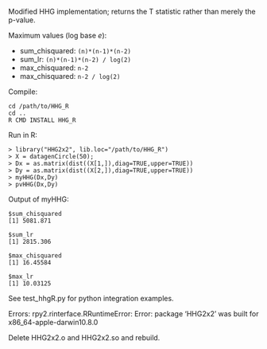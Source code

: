 Modified HHG implementation; returns the T statistic rather than merely the p-value.

Maximum values (log base _e_):

  * sum_chisquared: `(n)*(n-1)*(n-2)`
  * sum_lr: `(n)*(n-1)*(n-2) / log(2)`
  * max_chisquared: `n-2`
  * max_chisquared: `n-2 / log(2)`

Compile:

    cd /path/to/HHG_R
    cd ..
    R CMD INSTALL HHG_R

Run in R:

    > library("HHG2x2", lib.loc="/path/to/HHG_R")
    > X = datagenCircle(50);
    > Dx = as.matrix(dist((X[1,]),diag=TRUE,upper=TRUE))
    > Dy = as.matrix(dist((X[2,]),diag=TRUE,upper=TRUE))
    > myHHG(Dx,Dy)
    > pvHHG(Dx,Dy)

Output of myHHG:

    $sum_chisquared
    [1] 5081.871
    
    $sum_lr
    [1] 2815.306
    
    $max_chisquared
    [1] 16.45584
    
    $max_lr
    [1] 10.03125


See test_hhgR.py for python integration examples.

Errors:
    rpy2.rinterface.RRuntimeError: Error: package ‘HHG2x2’ was built for x86_64-apple-darwin10.8.0

    
Delete HHG2x2.o and HHG2x2.so and rebuild.


